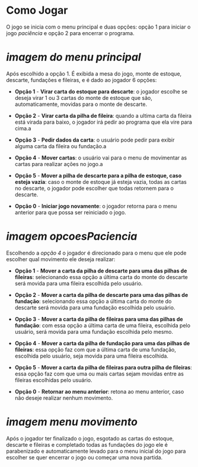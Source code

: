 # **Como Jogar**

O jogo se inicia com o menu principal e duas opções: opção 1 para iniciar o jogo *paciência* e opção 2 para encerrar o programa.

# *imagem do menu principal*

Após escolhido a opção 1. É exibida a mesa do jogo, monte de estoque, descarte, fundações e fileiras, e é dado ao jogador 6 opções: 

* **Opção 1** - **Virar carta do estoque para descarte**: o jogador escolhe se deseja virar 1 ou 3 cartas do monte de estoque que são, automaticamente, movidas para o monte de descarte.

* **Opção 2** - **Virar carta da pilha de fileira**: quando a ultima carta da fileira está virada para baixo, o jogador irá pedir ao programa que ela vire para cima.a

* **Opção 3** - **Pedir dados da carta**: o usuário pode pedir para exibir alguma carta da fileira ou fundação.a

* **Opção 4** - **Mover cartas**: o usuário vai para o menu de movimentar as cartas para realizar ações no jogo.a

* **Opção 5** - **Mover a pilha de descarte para a pilha de estoque, caso esteja vazia**: caso o monte de estoque já esteja vazia, todas as cartas no descarte, o jogador pode escolher que todas retornem para o descarte.

* **Opção 0** - **Iniciar jogo novamente**: o jogador retorna para o menu anterior para que possa ser reiniciado o jogo. 

# *imagem opcoesPaciencia*

Escolhendo a *opção 4* o jogador é direcionado para o menu que ele pode escolher qual movimento ele deseja realizar:

* **Opção 1** - **Mover a carta da pilha de descarte para uma das pilhas de fileiras**: selecionando essa opção a última carta do monte do descarte será movida para uma fileira escolhida pelo usuário.

* **Opção 2** - **Mover a carta da pilha de descarte para uma das pilhas de fundação**: selecionando essa opção a última carta do monte do descarte será movida para uma fundação escolhida pelo usuário.

* **Opção 3** - **Mover a carta da pilha de fileiras para uma das pilhas de fundação**: com essa opção a última carta de uma fileira, escolhida pelo usuário, será movida para uma fundação escolhida pelo mesmo.

* **Opção 4** - **Mover a carta da pilha de fundação para uma das pilhas de fileiras**: essa opção faz com que a última carta de uma fundação, escolhida pelo usuário, seja movida para uma fileira escolhida.

* **Opção 5** - **Mover a carta da pilha de fileiras para outra pilha de fileiras**: essa opção faz com que uma ou mais cartas sejam movidas entre as fileiras escolhidas pelo usuário.

* **Opção 0** - **Retornar ao menu anterior**: retona ao menu anterior, caso não deseje realizar nenhum movimento.

# *imagem menu movimento*

Após o jogador ter finalizado o jogo, esgotado as cartas do estoque, descarte e fileiras e completado todas as fundações do jogo ele é parabenizado e automaticamente levado para o menu inicial do jogo para escolher se quer encerrar o jogo ou começar uma nova partida.